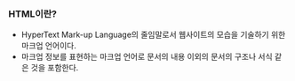 <h3>HTML이란?</h3>

- HyperText Mark-up Language의 줄임말로서 웹사이트의 모습을 기술하기 위한 마크업 언어이다.
- 마크업 정보를 표현하는 마크업 언어로 문서의 내용 이외의 문서의 구조나 서식 같은 것을 포함한다.
